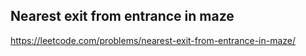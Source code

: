 ## Nearest exit from entrance in maze
https://leetcode.com/problems/nearest-exit-from-entrance-in-maze/
